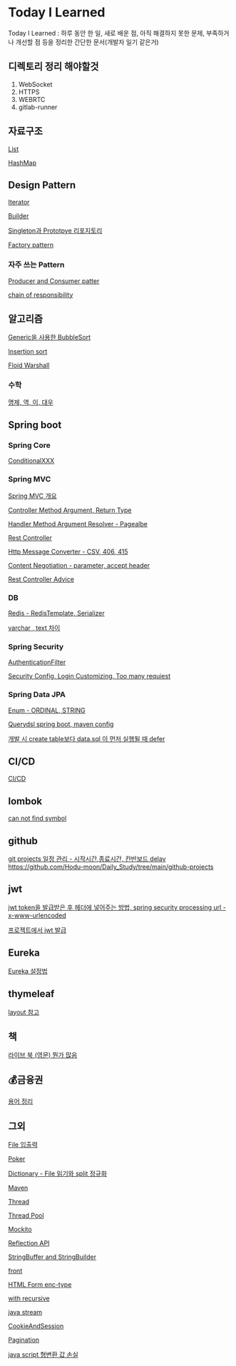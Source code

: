 # Today I Learned


Today I Learned : 하루 동안 한 일, 새로 배운 점, 아직 해결하지 못한 문제, 부족하거나 개선할 점 등을 정리한 간단한 문서(개발자 일기 같은거)


## 디렉토리 정리 해야할것
1. WebSocket
2. HTTPS
3. WEBRTC
4. gitlab-runner
   



## 자료구조
[List](https://github.com/Hodu-moon/Daily_Study/tree/main/List)

[HashMap](https://github.com/Hodu-moon/Daily_Study/tree/main/MyHashMap)




## Design Pattern

[Iterator](https://github.com/Hodu-moon/Daily_Study/tree/main/iterator)

[Builder](https://github.com/Hodu-moon/Daily_Study/tree/main/builder)

[Singleton과 Prototpye 리포지토리](https://github.com/Hodu-moon/Daily_Study/tree/main/repository)

[Factory pattern](https://github.com/Hodu-moon/Daily_Study/tree/main/factory_pattern)

### 자주 쓰는 Pattern

[Producer and Consumer patter](https://github.com/Hodu-moon/Daily_Study/tree/main/producerAndConsumer)

[chain of responsibility](https://github.com/Hodu-moon/Daily_Study/tree/main/chain-of-responsibility)



## 알고리즘

[Generic을 사용한 BubbleSort](https://github.com/Hodu-moon/Daily_Study/tree/main/BubbleSort)

[Insertion sort](https://github.com/Hodu-moon/Daily_Study/tree/main/insertionSort)

[Floid Warshall](https://github.com/Hodu-moon/Daily_Study/tree/main/Floyd%E2%80%93Warshall)


### 수학 
[명제, 역, 이, 대우](https://github.com/Hodu-moon/TIL/tree/main/LogicAndProof)


## Spring boot

### Spring Core

[ConditionalXXX](https://github.com/Hodu-moon/Daily_Study/tree/main/ConditionalOnXXX)

### Spring MVC


[Spring MVC 개요](https://github.com/Hodu-moon/Daily_Study/tree/main/spring-mvc)

[Controller Method Argument, Return Type](https://github.com/Hodu-moon/Daily_Study/tree/main/ControllerMethod)

[Handler Method Argument Resolver - Pagealbe](https://github.com/Hodu-moon/Daily_Study/tree/main/method_argument_resolver)

[Rest Controller](https://github.com/Hodu-moon/Daily_Study/tree/main/RestController)

[Http Message Converter - CSV, 406, 415](https://github.com/Hodu-moon/Daily_Study/tree/main/message-converter)

[Content Negotiation - parameter, accept header](https://github.com/Hodu-moon/Daily_Study/tree/main/content-negotiation)

[Rest Controller Advice](https://github.com/Hodu-moon/Daily_Study/tree/main/restcontroller-advice)

### DB

[Redis - RedisTemplate, Serializer](https://github.com/Hodu-moon/Daily_Study/tree/main/redis)

[varchar , text 차이 ](https://github.com/Hodu-moon/Daily_Study/tree/main/varchar_text)


### Spring Security
[AuthenticationFilter](https://github.com/Hodu-moon/Daily_Study/blob/main/AuthenticationFilter/README.md)

[Security Config, Login Customizing, Too many requiest](https://github.com/Hodu-moon/Daily_Study/tree/main/spring-security-config)


### Spring Data JPA

[Enum - ORDINAL, STRING](https://github.com/Hodu-moon/Daily_Study/tree/main/jpa-enum)

[Querydsl spring boot, maven config](https://github.com/Hodu-moon/Daily_Study/tree/main/query_dsl_config)

[개발 시 create table보다 data.sql 이 먼저 실행될 때 defer](https://github.com/Hodu-moon/Daily_Study/tree/main/defer-datasource)

## CI/CD
[CI/CD ](https://github.com/Hodu-moon/Daily_Study/tree/main/CI_CD)

## lombok

[can not find symbol](https://github.com/Hodu-moon/Daily_Study/tree/main/lombok/can-not-find-symbol)

## github 

[git projects 일정 관리 - 시작시간,종료시간, 칸반보드 delay  ]()https://github.com/Hodu-moon/Daily_Study/tree/main/github-projects

## jwt

[jwt token을 발급받은 후 헤더에 넣어주는 방법, spring security processing url - x-www-urlencoded ](https://github.com/Hodu-moon/Daily_Study/tree/main/jwt-spring-security-fetch)

[프로젝트에서 jwt 발급](https://github.com/Hodu-moon/Daily_Study/tree/main/jwt)

## Eureka

[Eureka 설정법 ](https://github.com/Hodu-moon/Daily_Study/tree/main/eureka-config)

## thymeleaf

[layout 참고 ](https://github.com/ultraq/thymeleaf-layout-dialect)


## 책

[라이브 북 (영문) 뭔가 많음](https://livebook.manning.com/)


## 💰금융권

[용어 정리](https://github.com/Hodu-moon/TIL/blob/main/financial/README.md)


## 그외
[File 입출력](https://github.com/Hodu-moon/Daily_Study/tree/main/File)

[Poker](https://github.com/Hodu-moon/Daily_Study/tree/main/poker)

[Dictionary - File 읽기와 split 정규화 ](https://github.com/Hodu-moon/Daily_Study/tree/main/Dictionary)


[Maven](https://github.com/Hodu-moon/Daily_Study/tree/main/Maven)

[Thread](https://github.com/Hodu-moon/Daily_Study/tree/main/Thread)

[Thread Pool](https://github.com/Hodu-moon/Daily_Study/tree/main/threadpool)

[Mockito](https://github.com/Hodu-moon/Daily_Study/tree/main/mockito)

[Reflection API](https://github.com/Hodu-moon/Daily_Study/tree/main/reflection)

[StringBuffer and StringBuilder](https://github.com/Hodu-moon/Daily_Study/tree/main/stringbufferAndStringBuilder)


[front](https://github.com/Hodu-moon/Daily_Study/tree/main/front_resume)

[HTML Form enc-type](https://github.com/Hodu-moon/Daily_Study/tree/main/HTMLFormContentType)

[with recursive](https://github.com/Hodu-moon/Daily_Study/tree/main/withRecursive)

[java stream](https://github.com/Hodu-moon/Daily_Study/tree/main/javastream)


[CookieAndSession](https://github.com/Hodu-moon/Daily_Study/tree/main/cookieAndSession)

[Pagination](https://github.com/Hodu-moon/Daily_Study/tree/main/pagination)

[java script 형변환 값 손실](https://github.com/Hodu-moon/Daily_Study/tree/main/javascript_long)
